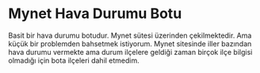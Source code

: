 # Mynet Hava Durumu Botu
Basit bir hava durumu botudur. Mynet sütesi üzerinden çekilmektedir. Ama küçük bir problemden bahsetmek istiyorum. Mynet sitesinde iller bazından hava durumu vermekte ama durum ilçelere geldiği zaman birçok ilçe bilgisi olmadığı için bota ilçeleri dahil etmedim.
